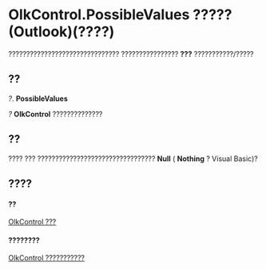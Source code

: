 
# OlkControl.PossibleValues ????? (Outlook)(????)

??????????????????????????????? ???????????????? **???** ???????????/?????


## ??

 _?_. **PossibleValues**

 _?_ **OlkControl** ??????????????


## ??

???? ??? ????????????????????????????????? **Null** ( **Nothing** ? Visual Basic)?


## ????


#### ??


[OlkControl ???](426a3ce8-9103-d72e-13ee-9fb47ae0eb07.md)
#### ????????


[OlkControl ???????????](http://msdn.microsoft.com/library/9c42f23f-fc93-a5ac-6a6e-bd64ce49c01d%28Office.15%29.aspx)